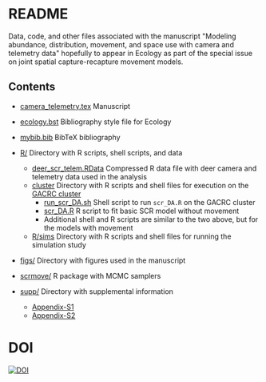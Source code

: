 # README

Data, code, and other files associated with the manuscript "Modeling abundance, distribution, movement, and space  use with camera and telemetry data" hopefully to appear in Ecology as part of the special issue on joint spatial capture-recapture movement models.

## Contents

- [camera_telemetry.tex](camera_telemetry.tex) Manuscript

- [ecology.bst](ecology.bst) Bibliography style file for Ecology

- [mybib.bib](mybib.bib) BibTeX bibliography

- [R/](R/) Directory with R scripts, shell scripts, and data
  * [deer_scr_telem.RData](R/deer_scr_telem.RData) Compressed R data file with deer camera and telemetry data used in the analysis
  * [cluster](R/cluster) Directory with R scripts and shell files for execution on the [GACRC cluster](https://wiki.gacrc.uga.edu/wiki/Georgia_Advanced_Computing_Resource_Center)
    + [run_scr_DA.sh](R/cluster/run_scr_DA.sh) Shell script to run `scr_DA.R` on the GACRC cluster
    + [scr_DA.R](R/cluster/scr_DA.R) R script to fit basic SCR model without movement
	+ Additional shell and R scripts are similar to the two above, but for the models with movement
  * [R/sims](R/sims) Directory with R scripts and shell files for running the simulation study
  
- [figs/](figs/) Directory with figures used in the manuscript

- [scrmove/](scrmove/) R package with MCMC samplers

- [supp/](supp/) Directory with supplemental information
  * [Appendix-S1](supp/Appendix-S1.pdf) 
  * [Appendix-S2](supp/Appendix-S2.pdf)


# DOI

[![DOI](https://zenodo.org/badge/355622082.svg)](https://zenodo.org/badge/latestdoi/355622082)

